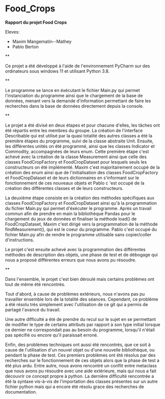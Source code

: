 # Food_Crops

**Rapport du projet Food Crops**


Eleves:
- Maxim Mangematin--Mathey
- Pablo Berton

**

Ce projet a été développé à l'aide de l'environnement PyCharm sur des 
ordinateurs sous windows 11 et utilisant Python 3.8.

**

Le programme se lance en éxécutant le fichier Main.py qui permet 
l'instanciation du programme ainsi que le chargement de la base de
données, menant vers la demande d'information permettant de faire les
recherches dans la base de données directement depuis la console.

**

Le projet a été divisé en deux étapes et pour chacune d'elles, les tâches 
ont été répartis entre les membres du groupe. La création de l'interface 
Describable qui est utilisé par la quasi totalité des autres classes a 
été la première étapes du programme, suivi de la classe abstraite Unit. 
Ensuite, les différentes unités on été programmé, ainsi que les classes 
Indicator et Commodity, accompagnées de leurs enum. Cette première étape 
c'est achevé avec la création de la classe Measurement ainsi que celle des 
classes FoodCropFactory et FoodCropDataset pour lesquels seuls les constructeurs 
on été implémenté. Maxim c'est majoritairement occupé de la création des enum 
ainsi que de l'initialisation des classes FoodCropFactory et FoodCropDataset 
et de leurs dictionnaires en s'informant sur le fonctionnement de ces nouveaux 
objets et Pablo c 'est occupé de la création des différentes classes et de leurs 
constructeurs.

La deuxième étape consiste en la création des méthodes spécifiques aux classes
FoodCropFactory et FoodCropDataset ainsi qu'à la programmation du fichier
Main.py qui permet d'éxécuter le programme. Après un travail commun afin de
prendre en main la bibliothèque Pandas pour le chargement du jeux de données
et finaliser la méthode load() de FoodCropDataset, Maxim c'est dirigé vers la 
programmation de la méthode findMeasurement(), qui est le coeur du programme.
Pablo c'est occupé du fichier Main.py afin de rendre le programme utilisable
sans copier/coller d'instructions. 

Le projet c'est ensuite achevé avec la programmation des différentes méthodes
de description des objets, une phase de test et de débogage qui nous a proposé
différentes erreurs que nous avons pu résoudre.

**

Dans l'ensemble, le projet c'est bien déroulé mais certains problèmes ont
tout de même été rencontrés.

Tout d'abord, à cause de problèmes extérieurs, nous n'avons pas pu travailler
ensemble lors de la totalité des séances. Cependant, ce problème a été résolu
très simplement avec l'utilisation de ce git qui a permis de partagé l'avancé du
travail.

Une autre difficulté a été de prendre du recul sur le sujet en se permettant de 
modifier le type de certains attributs par rapport à son type initial lorsque ce 
dernier ne correspondait pas au besoin du programme, lorsqu'il n'était pas 
spécifié ou encore qu'il paraissait erroné.

Enfin, des problèmes techniques ont aussi été rencontrés, que ce soit à cause
de l'utilisation d'un nouvel objet ou d'une nouvelle bibliothèque, ou pendant
la phase de test. Ces premiers problèmes ont été résolus par des recherches sur
le fonctionnement de ces objets alors que la phase de test a été plus ardu.
Entre autre, nous avons rencontré un conflit entre metaclass que nous avons pu 
résoudre avec une aide extérieure, mais qui nous a fait découvrir ce concept
propre à python. La dernière difficulté rencontrée a été la syntaxe vis-à-vis
de l'importation des classes présentes sur un autre fichier python mais qui a 
encore été résolu grace des recherches de documentation.
